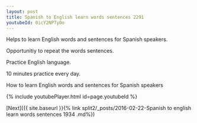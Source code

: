 ```yaml
---
layout: post
title: Spanish to English learn words sentences 2291 
youtubeId: 0icY2NPTy0o
---
```

 
 
Helps to learn English words and sentences for Spanish speakers.

Opportunitiy to repeat the words sentences. 

Practice English language. 
 
10 minutes practice every day. 
 
How to learn English words and sentences for Spanish speakers 
 
{% include youtubePlayer.html id=page.youtubeId %}
 
 
[Next]({{ site.baseurl }}{% link  split2/_posts/2016-02-22-Spanish to english learn words sentences 1934 .md%})
 
